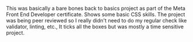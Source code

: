 This was basically a bare bones back to basics project as part of the Meta Front End Developer certificate. 
Shows some basic CSS skills.
The project was being peer reviewed so I really didn't need to do my regular check like validator, linting, etc., 
It ticks all the boxes but was mostly a time sensitive project.
